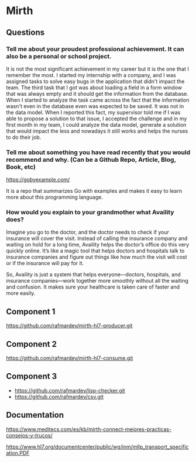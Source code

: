 # Mirth

## Questions

### Tell me about your proudest professional achievement. It can also be a personal or school project.
It is not the most significant achievement in my career but it is the one that I remember the most. I started my internship with a company, and I was assigned tasks to solve easy bugs in the application that didn't impact the team. The third task that I got was about loading a field in a form window that was always empty and it should get the information from the database. When I started to analyze the task came across the fact that the information wasn't even in the database even was expected to be saved. It was not in the data model. When I reported this fact, my supervisor told me if I was able to propose a solution to that issue, I accepted the challenge and in my first month in my team, I could analyze the data model, generate a solution that would impact the less and nowadays it still works and helps the nurses to do their job.

### Tell me about something you have read recently that you would recommend and why. (Can be a Github Repo, Article, Blog, Book, etc)
https://gobyexample.com/

It is a repo that summarizes Go with examples and makes it easy to learn more about this programming language. 

### How would you explain to your grandmother what Availity does?
Imagine you go to the doctor, and the doctor needs to check if your insurance will cover the visit. Instead of calling the insurance company and waiting on hold for a long time, Availity helps the doctor’s office do this very quickly online. It’s like a magic tool that helps doctors and hospitals talk to insurance companies and figure out things like how much the visit will cost or if the insurance will pay for it.

So, Availity is just a system that helps everyone—doctors, hospitals, and insurance companies—work together more smoothly without all the waiting and confusion. It makes sure your healthcare is taken care of faster and more easily.

## Component 1
https://github.com/rafmardev/mirth-hl7-producer.git

## Component 2
https://github.com/rafmardev/mirth-hl7-consume.git

## Component 3
- https://github.com/rafmardev/lisp-checker.git
- https://github.com/rafmardev/csv.git

## Documentation
https://www.meditecs.com/es/kb/mirth-connect-mejores-practicas-consejos-y-trucos/

https://www.hl7.org/documentcenter/public/wg/inm/mllp_transport_specification.PDF
